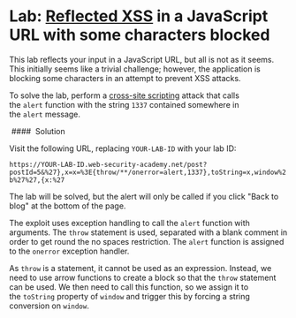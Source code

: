 # Lab: [Reflected XSS](https://portswigger.net/web-security/cross-site-scripting/reflected) in a JavaScript URL with some characters blocked

This lab reflects your input in a JavaScript URL, but all is not as it seems. This initially seems like a trivial challenge; however, the application is blocking some characters in an attempt to prevent XSS attacks.

To solve the lab, perform a [cross-site scripting](https://portswigger.net/web-security/cross-site-scripting) attack that calls the `alert` function with the string `1337` contained somewhere in the `alert` message.

 ####  Solution

Visit the following URL, replacing `YOUR-LAB-ID` with your lab ID:

`https://YOUR-LAB-ID.web-security-academy.net/post?postId=5&%27},x=x=%3E{throw/**/onerror=alert,1337},toString=x,window%2b%27%27,{x:%27`

The lab will be solved, but the alert will only be called if you click "Back to blog" at the bottom of the page.

The exploit uses exception handling to call the `alert` function with arguments. The `throw` statement is used, separated with a blank comment in order to get round the no spaces restriction. The `alert` function is assigned to the `onerror` exception handler.

As `throw` is a statement, it cannot be used as an expression. Instead, we need to use arrow functions to create a block so that the `throw` statement can be used. We then need to call this function, so we assign it to the `toString` property of `window` and trigger this by forcing a string conversion on `window`.
